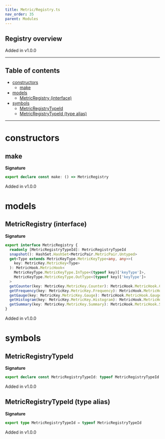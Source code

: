 ```yaml
---
title: Metric/Registry.ts
nav_order: 35
parent: Modules
---
```


## Registry overview

Added in v1.0.0

---

<h2 class="text-delta">Table of contents</h2>

- [constructors](#constructors)
  - [make](#make)
- [models](#models)
  - [MetricRegistry (interface)](#metricregistry-interface)
- [symbols](#symbols)
  - [MetricRegistryTypeId](#metricregistrytypeid)
  - [MetricRegistryTypeId (type alias)](#metricregistrytypeid-type-alias)

---

# constructors

## make

**Signature**

```ts
export declare const make: () => MetricRegistry
```

Added in v1.0.0

# models

## MetricRegistry (interface)

**Signature**

```ts
export interface MetricRegistry {
  readonly [MetricRegistryTypeId]: MetricRegistryTypeId
  snapshot(): HashSet.HashSet<MetricPair.MetricPair.Untyped>
  get<Type extends MetricKeyType.MetricKeyType<any, any>>(
    key: MetricKey.MetricKey<Type>
  ): MetricHook.MetricHook<
    MetricKeyType.MetricKeyType.InType<(typeof key)['keyType']>,
    MetricKeyType.MetricKeyType.OutType<(typeof key)['keyType']>
  >
  getCounter(key: MetricKey.MetricKey.Counter): MetricHook.MetricHook.Counter
  getFrequency(key: MetricKey.MetricKey.Frequency): MetricHook.MetricHook.Frequency
  getGauge(key: MetricKey.MetricKey.Gauge): MetricHook.MetricHook.Gauge
  getHistogram(key: MetricKey.MetricKey.Histogram): MetricHook.MetricHook.Histogram
  getSummary(key: MetricKey.MetricKey.Summary): MetricHook.MetricHook.Summary
}
```

Added in v1.0.0

# symbols

## MetricRegistryTypeId

**Signature**

```ts
export declare const MetricRegistryTypeId: typeof MetricRegistryTypeId
```

Added in v1.0.0

## MetricRegistryTypeId (type alias)

**Signature**

```ts
export type MetricRegistryTypeId = typeof MetricRegistryTypeId
```

Added in v1.0.0
